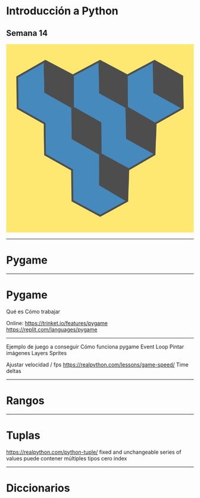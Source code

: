 # Introducción a Python

## Semana 14
<!-- .element style="text-align:center" -->

![alt text](./img/logo2.png) <!-- .element style="margin-left: auto; margin-right: auto; display: block" -->

---

# Pygame

---

# Pygame

Qué es
Cómo trabajar

Online:
https://trinket.io/features/pygame
https://replit.com/languages/pygame


---

Ejemplo de juego a conseguir
Cómo funciona pygame
Event Loop
Pintar imágenes
Layers
Sprites

Ajustar velocidad / fps
https://realpython.com/lessons/game-speed/
Time deltas






---

# Rangos


---

# Tuplas

https://realpython.com/python-tuple/
fixed and unchangeable series of values
puede contener múltiples tipos
cero index





---


# Diccionarios


